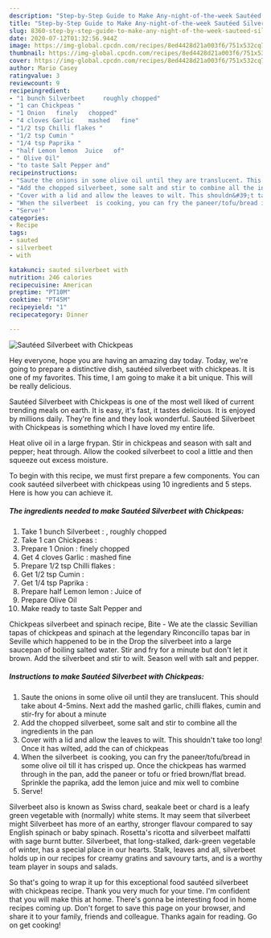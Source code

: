 ```yaml
---
description: "Step-by-Step Guide to Make Any-night-of-the-week Sautéed Silverbeet with Chickpeas"
title: "Step-by-Step Guide to Make Any-night-of-the-week Sautéed Silverbeet with Chickpeas"
slug: 8360-step-by-step-guide-to-make-any-night-of-the-week-sauteed-silverbeet-with-chickpeas
date: 2020-07-12T01:32:56.944Z
image: https://img-global.cpcdn.com/recipes/8ed4428d21a003f6/751x532cq70/sauteed-silverbeet-with-chickpeas-recipe-main-photo.jpg
thumbnail: https://img-global.cpcdn.com/recipes/8ed4428d21a003f6/751x532cq70/sauteed-silverbeet-with-chickpeas-recipe-main-photo.jpg
cover: https://img-global.cpcdn.com/recipes/8ed4428d21a003f6/751x532cq70/sauteed-silverbeet-with-chickpeas-recipe-main-photo.jpg
author: Mario Casey
ratingvalue: 3
reviewcount: 9
recipeingredient:
- "1 bunch Silverbeet     roughly chopped"
- "1 can Chickpeas "
- "1 Onion   finely   chopped"
- "4 cloves Garlic    mashed   fine"
- "1/2 tsp Chilli flakes "
- "1/2 tsp Cumin "
- "1/4 tsp Paprika "
- "half Lemon lemon  Juice   of"
- " Olive Oil"
- "to taste Salt Pepper and"
recipeinstructions:
- "Saute the onions in some olive oil until they are translucent. This should take about 4-5mins. Next add the mashed garlic, chilli flakes, cumin and stir-fry for about a minute"
- "Add the chopped silverbeet, some salt and stir to combine all the ingredients in the pan"
- "Cover with a lid and allow the leaves to wilt. This shouldn&#39;t take too long! Once it has wilted, add the can of chickpeas"
- "When the silverbeet  is cooking, you can fry the paneer/tofu/bread in some olive oil till it has crisped up. Once the chickpeas has warmed through in the pan, add the paneer or tofu or fried brown/flat bread. Sprinkle the paprika, add the lemon juice and mix well to combine"
- "Serve!"
categories:
- Recipe
tags:
- sauted
- silverbeet
- with

katakunci: sauted silverbeet with 
nutrition: 246 calories
recipecuisine: American
preptime: "PT10M"
cooktime: "PT45M"
recipeyield: "1"
recipecategory: Dinner

---
```



![Sautéed Silverbeet with Chickpeas](https://img-global.cpcdn.com/recipes/8ed4428d21a003f6/751x532cq70/sauteed-silverbeet-with-chickpeas-recipe-main-photo.jpg)

Hey everyone, hope you are having an amazing day today. Today, we're going to prepare a distinctive dish, sautéed silverbeet with chickpeas. It is one of my favorites. This time, I am going to make it a bit unique. This will be really delicious.

Sautéed Silverbeet with Chickpeas is one of the most well liked of current trending meals on earth. It is easy, it's fast, it tastes delicious. It is enjoyed by millions daily. They're fine and they look wonderful. Sautéed Silverbeet with Chickpeas is something which I have loved my entire life.

Heat olive oil in a large frypan. Stir in chickpeas and season with salt and pepper; heat through. Allow the cooked silverbeet to cool a little and then squeeze out excess moisture.


To begin with this recipe, we must first prepare a few components. You can cook sautéed silverbeet with chickpeas using 10 ingredients and 5 steps. Here is how you can achieve it.

<!--inarticleads1-->

##### The ingredients needed to make Sautéed Silverbeet with Chickpeas:

1. Take 1 bunch Silverbeet  : ,  roughly chopped
1. Take 1 can Chickpeas :
1. Prepare 1 Onion :  finely   chopped
1. Get 4 cloves Garlic :   mashed   fine
1. Prepare 1/2 tsp Chilli flakes :
1. Get 1/2 tsp Cumin :
1. Get 1/4 tsp Paprika :
1. Prepare half Lemon lemon : Juice   of
1. Prepare  Olive Oil
1. Make ready to taste Salt Pepper and


Chickpeas silverbeet and spinach recipe, Bite - We ate the classic Sevillian tapas of chickpeas and spinach at the legendary Rinconcillo tapas bar in Seville which happened to be in the Drop the silverbeet into a large saucepan of boiling salted water. Stir and fry for a minute but don&#39;t let it brown. Add the silverbeet and stir to wilt. Season well with salt and pepper. 

<!--inarticleads2-->

##### Instructions to make Sautéed Silverbeet with Chickpeas:

1. Saute the onions in some olive oil until they are translucent. This should take about 4-5mins. Next add the mashed garlic, chilli flakes, cumin and stir-fry for about a minute
1. Add the chopped silverbeet, some salt and stir to combine all the ingredients in the pan
1. Cover with a lid and allow the leaves to wilt. This shouldn&#39;t take too long! Once it has wilted, add the can of chickpeas
1. When the silverbeet  is cooking, you can fry the paneer/tofu/bread in some olive oil till it has crisped up. Once the chickpeas has warmed through in the pan, add the paneer or tofu or fried brown/flat bread. Sprinkle the paprika, add the lemon juice and mix well to combine
1. Serve!


Silverbeet also is known as Swiss chard, seakale beet or chard is a leafy green vegetable with (normally) white stems. It may seem that silverbeet might Silverbeet has more of an earthy, stronger flavour compared to say English spinach or baby spinach. Rosetta&#39;s ricotta and silverbeet malfatti with sage burnt butter. Silverbeet, that long-stalked, dark-green vegetable of winter, has a special place in our hearts. Stalk, leaves and all, silverbeet holds up in our recipes for creamy gratins and savoury tarts, and is a worthy team player in soups and salads. 

So that's going to wrap it up for this exceptional food sautéed silverbeet with chickpeas recipe. Thank you very much for your time. I'm confident that you will make this at home. There's gonna be interesting food in home recipes coming up. Don't forget to save this page on your browser, and share it to your family, friends and colleague. Thanks again for reading. Go on get cooking!
